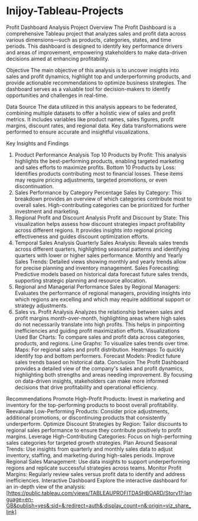 # Inijoy-Tableau-Projects
Profit Dashboard Analysis
Project Overview
The Profit Dashboard is a comprehensive Tableau project that analyzes sales and profit data across various dimensions—such as products, categories, states, and time periods. This dashboard is designed to identify key performance drivers and areas of improvement, empowering stakeholders to make data-driven decisions aimed at enhancing profitability.

Objective
The main objective of this analysis is to uncover insights into sales and profit dynamics, highlight top and underperforming products, and provide actionable recommendations to optimize business strategies. The dashboard serves as a valuable tool for decision-makers to identify opportunities and challenges in real-time.

Data Source
The data utilized in this analysis appears to be federated, combining multiple datasets to offer a holistic view of sales and profit metrics. It includes variables like product names, sales figures, profit margins, discount rates, and regional data. Key data transformations were performed to ensure accurate and insightful visualizations.

Key Insights and Findings
1. Product Performance Analysis
Top 10 Products by Profit: This analysis highlights the best-performing products, enabling targeted marketing and sales efforts to maximize profits.
Bottom 10 Products by Loss: Identifies products contributing most to financial losses. These items may require pricing adjustments, targeted promotions, or even discontinuation.
2. Sales Performance by Category
Percentage Sales by Category: This breakdown provides an overview of which categories contribute most to overall sales. High-contributing categories can be prioritized for further investment and marketing.
3. Regional Profit and Discount Analysis
Profit and Discount by State: This visualization helps assess how discount strategies impact profitability across different regions. It provides insights into regional pricing effectiveness and guides discount optimization efforts.
4. Temporal Sales Analysis
Quarterly Sales Analysis: Reveals sales trends across different quarters, highlighting seasonal patterns and identifying quarters with lower or higher sales performance.
Monthly and Yearly Sales Trends: Detailed views showing monthly and yearly trends allow for precise planning and inventory management.
Sales Forecasting: Predictive models based on historical data forecast future sales trends, supporting strategic planning and resource allocation.
5. Regional and Managerial Performance
Sales by Regional Managers: Evaluates the performance of regional managers, providing insights into which regions are excelling and which may require additional support or strategy adjustments.
6. Sales vs. Profit Analysis
Analyzes the relationship between sales and profit margins month-over-month, highlighting areas where high sales do not necessarily translate into high profits. This helps in pinpointing inefficiencies and guiding profit maximization efforts.
Visualizations Used
Bar Charts: To compare sales and profit data across categories, products, and regions.
Line Graphs: To visualize sales trends over time.
Maps: For regional sales and profit distribution.
Heatmaps: To quickly identify top and bottom performers.
Forecast Models: Predict future sales trends based on historical data.
Conclusion
The Profit Dashboard provides a detailed view of the company's sales and profit dynamics, highlighting both strengths and areas needing improvement. By focusing on data-driven insights, stakeholders can make more informed decisions that drive profitability and operational efficiency.

Recommendations
Promote High-Profit Products: Invest in marketing and inventory for the top-performing products to boost overall profitability.
Reevaluate Low-Performing Products: Consider price adjustments, additional promotions, or discontinuing products that consistently underperform.
Optimize Discount Strategies by Region: Tailor discounts to regional sales performance to ensure they contribute positively to profit margins.
Leverage High-Contributing Categories: Focus on high-performing sales categories for targeted growth strategies.
Plan Around Seasonal Trends: Use insights from quarterly and monthly sales data to adjust inventory, staffing, and marketing during high-sales periods.
Improve Regional Sales Management: Use data insights to support underperforming regions and replicate successful strategies across teams.
Monitor Profit Margins: Regularly review sales versus profit data to identify and address inefficiencies.
Interactive Dashboard
Explore the interactive dashboard for an in-depth view of the analysis: [https://public.tableau.com/views/TABLEAUPROFITDASHBOARD/Story1?:language=en-GB&publish=yes&:sid=&:redirect=auth&:display_count=n&:origin=viz_share_link]

